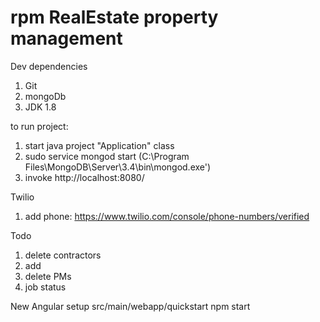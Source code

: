 # rpm RealEstate property management

Dev dependencies
1) Git
2) mongoDb
3) JDK 1.8

to run project:
1) start java project "Application" class
2) sudo service mongod start (C:\Program Files\MongoDB\Server\3.4\bin\mongod.exe')
3) invoke http://localhost:8080/

Twilio
1) add phone: https://www.twilio.com/console/phone-numbers/verified

Todo
1) delete contractors
2) add
3) delete PMs
4) job status

New Angular setup
src/main/webapp/quickstart
  npm start